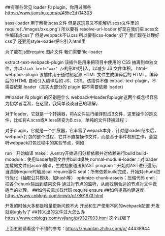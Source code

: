 
##有哪些常见 loader 和 plugin，你用过哪些 
https://www.jianshu.com/p/485e2d7f4303

sass-loader 用于解析.scss文件
但是这玩意又不能解析.scss文件里的require('./images/xxx.png') 所以要有
resolve-url-loader 好现在我们把.scss文件编译成css了 但是webpack不认css
所以要有css-loader 好了  我们现在处理好css了
还要用style-loader把它引入html里

为了能在js里require 图片文件
我们需要file-loader

extract-text-webpack-plugin
该插件是用来把项目中使用的 CSS 抽离到单独文件，并以```<link href="xxx" />```的形#式引入，以减少 JS 文件体积。
html-webpack-plugin
该插件用于通过制定源 HTML 文件生成编译后的 HTML。编译后的 HTML 自动引入编译后的 JS、CSS。该插件不像 extract-text-plugin，不需要依赖 loader（其实大部分的 plugin 都不需要依赖 loader）

##loader 和 plugin 的区别是什么 
webpack中loader和plugin这两个概念很容易为初学者混淆，在这里，我简单谈谈自己的理解。

对于loader，它就是一个转换器，将A文件进行编译形成B文件，这里操作的是文件，比如将A.scss或A.less转变为B.css，单纯的文件转换过程；

对于plugin，它就是一个扩展器，它丰富了wepack本身，针对是loader结束后，webpack打包的整个过程，它并不直接操作文件，而是基于事件机制工作，会监听webpack打包过程中的某些节点，例如

run：开始编译
make：从entry开始递归分析依赖并对依赖进行build
build-moodule：使用loader加载文件并build模块
normal-module-loader：对loader加载的文件用acorn编译，生成抽象语法树AST
program：开始对AST进行遍历，当遇到require时触发call require事件
seal：所有依赖build完成，开始对chunk进行优化（抽取公共模块、加hash等）
optimize-chunk-assets：压缩代码
emit：把各个chunk输出到结果文件
通过对节点的监听，从而找到合适的节点对文件做适当的处理。
##如何按需加载代码 
require ensure
##如何提高构建速度 
https://www.cnblogs.com/imwtr/p/7801973.html

开发的时候大多都是增量更新问题不大
开发和生产使用不同的webpack配置
开发就别uglyfy了
##转义出的文件过大怎么办 
https://www.cnblogs.com/vvjiang/p/9327903.html
这个忒强了

上面五题请看这个不错的参考：https://zhuanlan.zhihu.com/p/
44438844
